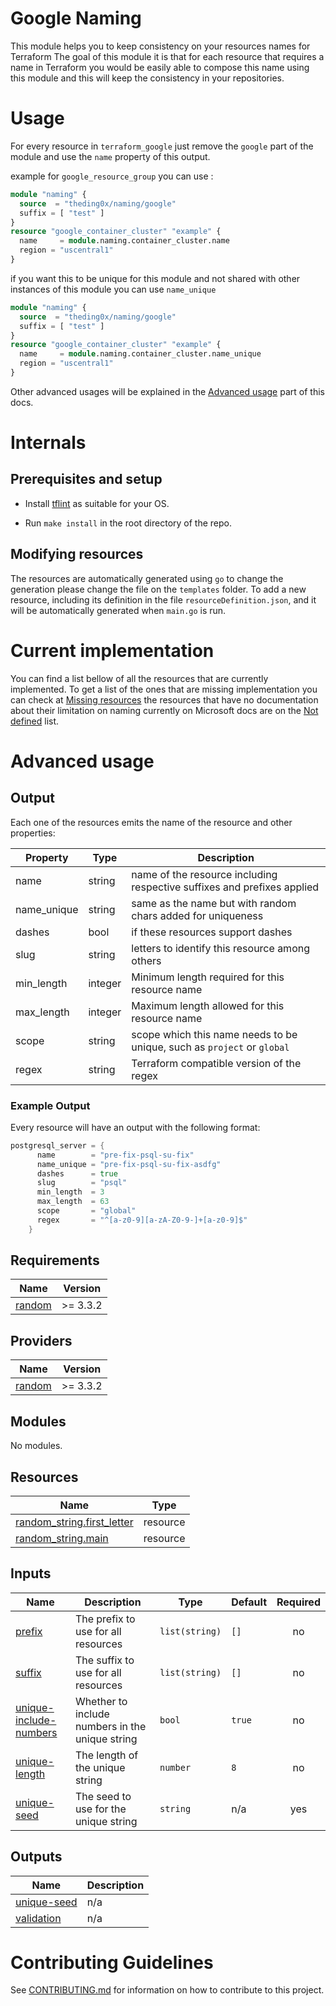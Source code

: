 <!-- BEGIN_TF_DOCS -->
# Google Naming

This module helps you to keep consistency on your resources names for Terraform The goal of this module it is that for each resource that requires a name in Terraform you would be easily able to compose this name using this module and this will keep the consistency in your repositories.

# Usage

For every resource in `terraform_google` just remove the `google` part of the module and use the `name` property of this output.

example for `google_resource_group` you can use :

```tf
module "naming" {
  source  = "theding0x/naming/google"
  suffix = [ "test" ]
}
resource "google_container_cluster" "example" {
  name     = module.naming.container_cluster.name
  region = "uscentral1"
}
```

if you want this to be unique for this module and not shared with other instances of this module you can use `name_unique`

```tf
module "naming" {
  source  = "theding0x/naming/google"
  suffix = [ "test" ]
}
resource "google_container_cluster" "example" {
  name     = module.naming.container_cluster.name_unique
  region = "uscentral1"
}
```
Other advanced usages will be explained in the [Advanced usage](#advanced-usage) part of this docs.

# Internals

## Prerequisites and setup

- Install [tflint](https://github.com/terraform-linters/tflint) as suitable for your OS.

- Run `make install` in the root directory of the repo.

## Modifying resources

The resources are automatically generated using `go` to change the generation please change the file on the `templates` folder. To add a new resource, including its definition in the file `resourceDefinition.json`, and it will be automatically generated when `main.go` is run.

# Current implementation

You can find a list bellow of all the resources that are currently implemented. To get a list of the ones that are missing implementation you can check at [Missing resources](docs/missing\_resources.md) the resources that have no documentation about their limitation on naming currently on Microsoft docs are on the [Not defined](docs/not\_defined.md) list.

# Advanced usage

## Output

Each one of the resources emits the name of the resource and other properties:

| Property | Type | Description                                                             |
| ----- |----- |-------------------------------------------------------------------------|
| name | string | name of the resource including respective suffixes and prefixes applied |
| name\_unique | string | same as the name but with random chars added for uniqueness             |
| dashes | bool | if these resources support dashes                                       |
| slug | string | letters to identify this resource among others                          |
| min\_length | integer | Minimum length required for this resource name                          |
| max\_length | integer | Maximum length allowed for this resource name                           |
| scope | string | scope which this name needs to be unique, such as `project` or `global` |
| regex | string | Terraform compatible version of the regex                               |

### Example Output

Every resource will have an output with the following format:

```go
postgresql_server = {
      name        = "pre-fix-psql-su-fix"
      name_unique = "pre-fix-psql-su-fix-asdfg"
      dashes      = true
      slug        = "psql"
      min_length  = 3
      max_length  = 63
      scope       = "global"
      regex       = "^[a-z0-9][a-zA-Z0-9-]+[a-z0-9]$"
    }
```

## Requirements

| Name | Version |
|------|---------|
| <a name="requirement_random"></a> [random](#requirement\_random) | >= 3.3.2 |

## Providers

| Name | Version |
|------|---------|
| <a name="provider_random"></a> [random](#provider\_random) | >= 3.3.2 |

## Modules

No modules.

## Resources

| Name | Type |
|------|------|
| [random_string.first_letter](https://registry.terraform.io/providers/hashicorp/random/latest/docs/resources/string) | resource |
| [random_string.main](https://registry.terraform.io/providers/hashicorp/random/latest/docs/resources/string) | resource |

## Inputs

| Name | Description | Type | Default | Required |
|------|-------------|------|---------|:--------:|
| <a name="input_prefix"></a> [prefix](#input\_prefix) | The prefix to use for all resources | `list(string)` | `[]` | no |
| <a name="input_suffix"></a> [suffix](#input\_suffix) | The suffix to use for all resources | `list(string)` | `[]` | no |
| <a name="input_unique-include-numbers"></a> [unique-include-numbers](#input\_unique-include-numbers) | Whether to include numbers in the unique string | `bool` | `true` | no |
| <a name="input_unique-length"></a> [unique-length](#input\_unique-length) | The length of the unique string | `number` | `8` | no |
| <a name="input_unique-seed"></a> [unique-seed](#input\_unique-seed) | The seed to use for the unique string | `string` | n/a | yes |

## Outputs

| Name | Description |
|------|-------------|
| <a name="output_unique-seed"></a> [unique-seed](#output\_unique-seed) | n/a |
| <a name="output_validation"></a> [validation](#output\_validation) | n/a |

# Contributing Guidelines

See [CONTRIBUTING.md](CONTRIBUTING.md) for information on how to contribute to this project.
<!-- END_TF_DOCS -->